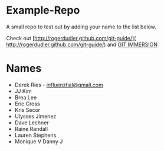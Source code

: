 Example-Repo
============

A small repo to test out by adding your name to the list below.

Check out [http://rogerdudler.github.com/git-guide/]( http://rogerdudler.github.com/git-guide/) and [GIT IMMERSION](http://gitimmersion.com/index.html)

Names
=======

+ Derek Ries - influenztial@gmail.com
+ JJ Kim
+ Brea Lee
+ Eric Cross
+ Kris Secor
+ Ulysses Jimenez
+ Dave Lechner
+ Raine Randall
+ Lauren Stephens
+ Monique V
Danny
J